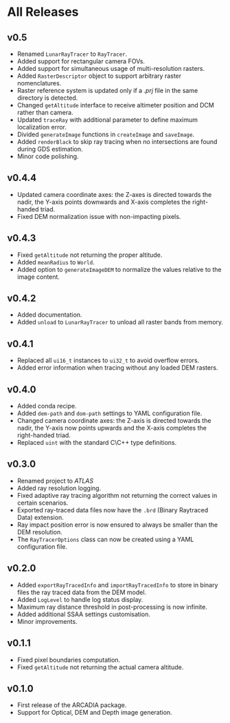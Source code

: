 # All Releases 

## v0.5 
- Renamed `LunarRayTracer` to `RayTracer`.
- Added support for rectangular camera FOVs.
- Added support for simultaneous usage of multi-resolution rasters.
- Added `RasterDescriptor` object to support arbitrary raster nomenclatures.
- Raster reference system is updated only if a _.prj_ file in the same directory is detected.
- Changed `getAltitude` interface to receive altimeter position and DCM rather than camera.
- Updated `traceRay` with additional parameter to define maximum localization error.
- Divided `generateImage` functions in `createImage` and `saveImage`.
- Added `renderBlack` to skip ray tracing when no intersections are found during GDS estimation.
- Minor code polishing.

## v0.4.4 
- Updated camera coordinate axes: the Z-axes is directed towards the nadir, the Y-axis points downwards and X-axis completes the right-handed triad.
- Fixed DEM normalization issue with non-impacting pixels.

## v0.4.3 
- Fixed `getAltitude` not returning the proper altitude. 
- Added `meanRadius` to `World`.
- Added option to `generateImageDEM` to normalize the values relative to the image content.

## v0.4.2 
- Added documentation. 
- Added `unload` to `LunarRayTracer` to unload all raster bands from memory.

## v0.4.1
- Replaced all `ui16_t` instances to `ui32_t` to avoid overflow errors.
- Added error information when tracing without any loaded DEM rasters.

## v0.4.0
- Added conda recipe.
- Added `dem-path` and `dom-path` settings to YAML configuration file.
- Changed camera coordinate axes: the Z-axis is directed towards the nadir, the Y-axis now points upwards and the X-axis completes the right-handed triad.
- Replaced `uint` with the standard C\C++ type definitions. 

## v0.3.0
- Renamed project to _ATLAS_
- Added ray resolution logging. 
- Fixed adaptive ray tracing algorithm not returning the correct values in certain scenarios.
- Exported ray-traced data files now have the `.brd` (Binary Raytraced Data) extension.
- Ray impact position error is now ensured to always be smaller than the DEM resolution.
- The `RayTracerOptions` class can now be created using a YAML configuration file.

## v0.2.0 
- Added `exportRayTracedInfo` and `importRayTracedInfo` to store in binary files the ray traced data from the DEM model. 
- Added `LogLevel` to handle log status display.
- Maximum ray distance threshold in post-processing is now infinite. 
- Added additional SSAA settings customisation.
- Minor improvements.

## v0.1.1 
- Fixed pixel boundaries computation. 
- Fixed `getAltitude` not returning the actual camera altitude.

## v0.1.0 
- First release of the ARCADIA package. 
- Support for Optical, DEM and Depth image generation. 